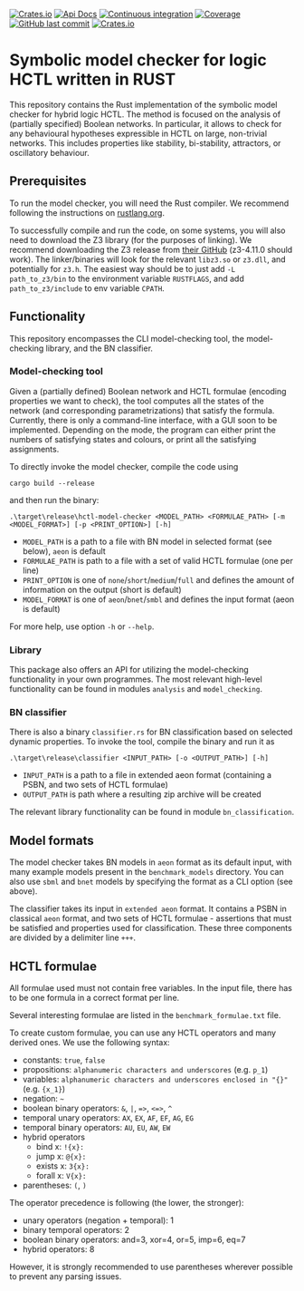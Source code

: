 [![Crates.io](https://img.shields.io/crates/v/biodivine-hctl-model-checker?style=flat-square)](https://crates.io/crates/biodivine-hctl-model-checker)
[![Api Docs](https://img.shields.io/badge/docs-api-yellowgreen?style=flat-square)](https://docs.rs/biodivine-hctl-model-checker/)
[![Continuous integration](https://img.shields.io/github/actions/workflow/status/sybila/biodivine-hctl-model-checker/build.yml?branch=master&style=flat-square)](https://github.com/sybila/biodivine-hctl-model-checker/actions?query=workflow%3Abuild)
[![Coverage](https://img.shields.io/codecov/c/github/sybila/biodivine-hctl-model-checker?style=flat-square)](https://app.codecov.io/gh/sybila/biodivine-hctl-model-checker)
[![GitHub last commit](https://img.shields.io/github/last-commit/sybila/biodivine-hctl-model-checker?style=flat-square)](https://github.com/sybila/biodivine-hctl-model-checker/commits/master)
[![Crates.io](https://img.shields.io/crates/l/biodivine-hctl-model-checker?style=flat-square)](https://github.com/sybila/biodivine-hctl-model-checker/blob/master/LICENSE)


# Symbolic model checker for logic HCTL written in RUST

This repository contains the Rust implementation of the symbolic model checker for hybrid logic HCTL. 
The method is focused on the analysis of (partially specified) Boolean networks. 
In particular, it allows to check for any behavioural hypotheses expressible in HCTL on large, non-trivial networks. 
This includes properties like stability, bi-stability, attractors, or oscillatory behaviour.

## Prerequisites

To run the model checker, you will need the Rust compiler.
We recommend following the instructions on [rustlang.org](https://www.rust-lang.org/learn/get-started).

To successfully compile and run the code, on some systems, you will also need to download the Z3 library (for the purposes of linking).
We recommend downloading the Z3 release from [their GitHub](https://github.com/Z3Prover/z3/releases) (z3-4.11.0 should work).
The linker/binaries will look for the relevant `libz3.so` or `z3.dll`, and potentially for `z3.h`. 
The easiest way should be to just add `-L path_to_z3/bin` to the environment variable `RUSTFLAGS`, and add `path_to_z3/include` to env variable `CPATH`.

## Functionality

This repository encompasses the CLI model-checking tool, the model-checking library, and the BN classifier.

### Model-checking tool

Given a (partially defined) Boolean network and HCTL formulae (encoding properties we want to check), the tool computes all the states of the network (and corresponding parametrizations) that satisfy the formula.
Currently, there is only a command-line interface, with a GUI soon to be implemented.
Depending on the mode, the program can either print the numbers of satisfying states and colours, or print all the satisfying assignments.

To directly invoke the model checker, compile the code using
```
cargo build --release
```
and then run the binary:
```
.\target\release\hctl-model-checker <MODEL_PATH> <FORMULAE_PATH> [-m <MODEL_FORMAT>] [-p <PRINT_OPTION>] [-h]
```

- `MODEL_PATH` is a path to a file with BN model in selected format (see below), `aeon` is default
- `FORMULAE_PATH` is path to a file with a set of valid HCTL formulae (one per line)
- `PRINT_OPTION` is one of `none`/`short`/`medium`/`full` and defines the amount of information on the output (short is default)
- `MODEL_FORMAT` is one of `aeon`/`bnet`/`smbl` and defines the input format (aeon is default)

For more help, use option `-h` or `--help`.

### Library

This package also offers an API for utilizing the model-checking functionality in your own programmes.
The most relevant high-level functionality can be found in modules `analysis` and `model_checking`.

### BN classifier

There is also a binary `classifier.rs` for BN classification based on selected dynamic properties. 
To invoke the tool, compile the binary and run it as
```
.\target\release\classifier <INPUT_PATH> [-o <OUTPUT_PATH>] [-h]
```
- `INPUT_PATH` is a path to a file in extended aeon format (containing a PSBN, and two sets of HCTL formulae)
- `OUTPUT_PATH` is path where a resulting zip archive will be created

The relevant library functionality can be found in module `bn_classification`.

## Model formats

The model checker takes BN models in `aeon` format as its default input, with many example models present in the `benchmark_models` directory.
You can also use `sbml` and `bnet` models by specifying the format as a CLI option (see above).

The classifier takes its input in `extended aeon` format. 
It contains a PSBN in classical `aeon` format, and two sets of HCTL formulae - 
assertions that must be satisfied and properties used for classification.
These three components are divided by a delimiter line `+++`.

## HCTL formulae

All formulae used must not contain free variables.
In the input file, there has to be one formula in a correct format per line.

Several interesting formulae are listed in the ```benchmark_formulae.txt``` file.

To create custom formulae, you can use any HCTL operators and many derived ones.
We use the following syntax:
* constants: `true`, `false`
* propositions: `alphanumeric characters and underscores` (e.g. `p_1`)
* variables: `alphanumeric characters and underscores enclosed in "{}"` (e.g. `{x_1}`)
* negation: `~`
* boolean binary operators: `&`, `|`, `=>`, `<=>`, `^`
* temporal unary operators: `AX`, `EX`, `AF`, `EF`, `AG`, `EG`
* temporal binary operators: `AU`, `EU`, `AW`, `EW`
* hybrid operators
  * bind x: `!{x}:`
  * jump x: `@{x}:`
  * exists x: `3{x}:`
  * forall x: `V{x}:`
* parentheses: `(`, `)`

The operator precedence is following (the lower, the stronger):
* unary operators (negation + temporal): 1
* binary temporal operators: 2
* boolean binary operators: and=3, xor=4, or=5, imp=6, eq=7
* hybrid operators: 8

However, it is strongly recommended to use parentheses wherever possible to prevent any parsing issues.
